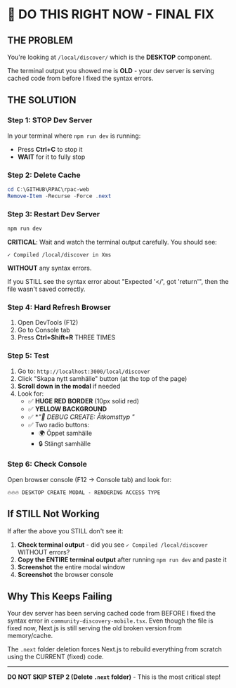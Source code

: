 # 🚨 DO THIS RIGHT NOW - FINAL FIX

## THE PROBLEM

You're looking at `/local/discover/` which is the **DESKTOP** component.

The terminal output you showed me is **OLD** - your dev server is serving cached code from before I fixed the syntax errors.

## THE SOLUTION

### Step 1: STOP Dev Server
In your terminal where `npm run dev` is running:
- Press **Ctrl+C** to stop it
- **WAIT** for it to fully stop

### Step 2: Delete Cache
```powershell
cd C:\GITHUB\RPAC\rpac-web
Remove-Item -Recurse -Force .next
```

### Step 3: Restart Dev Server
```powershell
npm run dev
```

**CRITICAL**: Wait and watch the terminal output carefully. You should see:

```
✓ Compiled /local/discover in Xms
```

**WITHOUT** any syntax errors.

If you STILL see the syntax error about "Expected '</', got 'return'", then the file wasn't saved correctly.

### Step 4: Hard Refresh Browser
1. Open DevTools (F12)
2. Go to Console tab
3. Press **Ctrl+Shift+R** THREE TIMES

### Step 5: Test
1. Go to: `http://localhost:3000/local/discover`
2. Click "Skapa nytt samhälle" button (at the top of the page)
3. **Scroll down in the modal** if needed
4. Look for:
   - ✅ **HUGE RED BORDER** (10px solid red)
   - ✅ **YELLOW BACKGROUND**
   - ✅ **"🚨 DEBUG CREATE: Åtkomsttyp *"**
   - ✅ Two radio buttons:
     - 🌍 Öppet samhälle
     - 🔒 Stängt samhälle

### Step 6: Check Console
Open browser console (F12 → Console tab) and look for:
```
🔥🔥🔥 DESKTOP CREATE MODAL - RENDERING ACCESS TYPE
```

## If STILL Not Working

If after the above you STILL don't see it:

1. **Check terminal output** - did you see `✓ Compiled /local/discover` WITHOUT errors?
2. **Copy the ENTIRE terminal output** after running `npm run dev` and paste it
3. **Screenshot** the entire modal window
4. **Screenshot** the browser console

## Why This Keeps Failing

Your dev server has been serving cached code from BEFORE I fixed the syntax error in `community-discovery-mobile.tsx`. Even though the file is fixed now, Next.js is still serving the old broken version from memory/cache.

The `.next` folder deletion forces Next.js to rebuild everything from scratch using the CURRENT (fixed) code.

---

**DO NOT SKIP STEP 2 (Delete `.next` folder)** - This is the most critical step!

